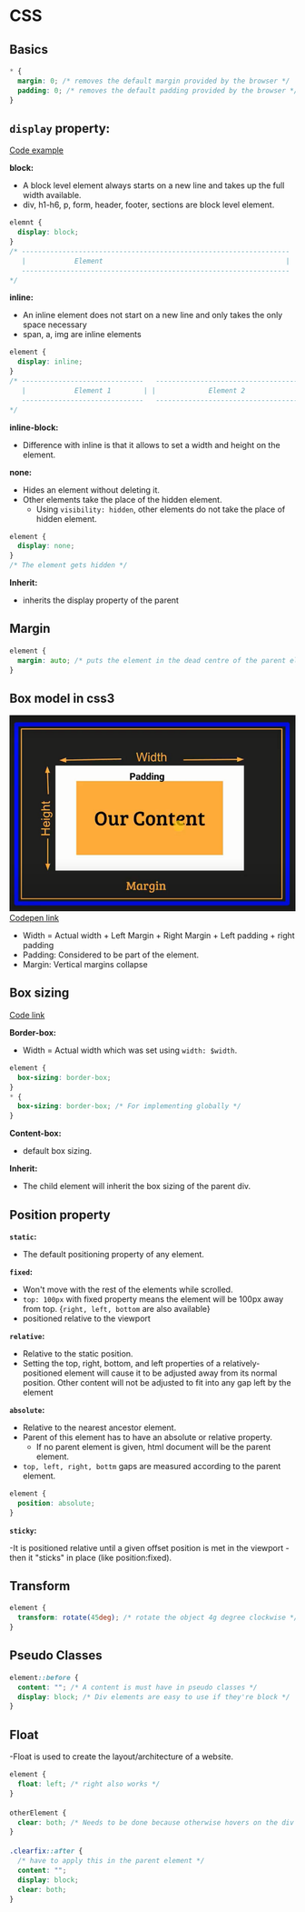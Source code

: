 # CSS

## Basics

```css
* {
  margin: 0; /* removes the default margin provided by the browser */
  padding: 0; /* removes the default padding provided by the browser */
}
```

## **`display` property:**

[Code example](https://codepen.io/abrar-nazib/pen/rNpXMYb)

**block:**

- A block level element always starts on a new line and takes up the full width available.
- div, h1-h6, p, form, header, footer, sections are block level element.

```css
elemnt {
  display: block;
}
/* ------------------------------------------------------------------
   |            Element                                             |
   ------------------------------------------------------------------
*/
```

**inline:**

- An inline element does not start on a new line and only takes the only space necessary
- span, a, img are inline elements

```css
element {
  display: inline;
}
/* ------------------------------   ------------------------------------
   |            Element 1        | |             Element 2              |
   ------------------------------   ------------------------------------
*/
```

**inline-block:**

- Difference with inline is that it allows to set a width and height on the element.

**none:**

- Hides an element without deleting it.
- Other elements take the place of the hidden element.
  - Using `visibility: hidden`, other elements do not take the place of hidden element.

```css
element {
  display: none;
}
/* The element gets hidden */
```

**Inherit:**

- inherits the display property of the parent

## Margin

```css
element {
  margin: auto; /* puts the element in the dead centre of the parent element {by x axis} */
}
```

## Box model in css3

![Box Model concept](assets/Box-model.PNG)
[Codepen link](https://codepen.io/abrar-nazib/pen/RwxzvKy)

- Width = Actual width + Left Margin + Right Margin + Left padding + right padding
- Padding: Considered to be part of the element.
- Margin: Vertical margins collapse

## Box sizing

[Code link](https://codepen.io/abrar-nazib/pen/yLpmYpo?editors=0100)

**Border-box:**

- Width = Actual width which was set using `width: $width`.

```css
element {
  box-sizing: border-box;
}
* {
  box-sizing: border-box; /* For implementing globally */
}
```

**Content-box:**

- default box sizing.

**Inherit:**

- The child element will inherit the box sizing of the parent div.

## Position property

**`static`:**

- The default positioning property of any element.

**`fixed`:**

- Won't move with the rest of the elements while scrolled.
- `top: 100px` with fixed property means the element will be 100px away from top. {`right, left, bottom` are also available}
- positioned relative to the viewport

**`relative`:**

- Relative to the static position.
- Setting the top, right, bottom, and left properties of a relatively-positioned element will cause it to be adjusted away from its normal position. Other content will not be adjusted to fit into any gap left by the element

**`absolute`:**

- Relative to the nearest ancestor element.
- Parent of this element has to have an absolute or relative property.
  - If no parent element is given, html document will be the parent element.
- `top, left, right, bottm` gaps are measured according to the parent element.

```css
element {
  position: absolute;
}
```

**`sticky`:**

-It is positioned relative until a given offset position is met in the viewport - then it "sticks" in place (like position:fixed).

## Transform

```css
element {
  transform: rotate(45deg); /* rotate the object 4g degree clockwise */
}
```

## Pseudo Classes

```css
element::before {
  content: ""; /* A content is must have in pseudo classes */
  display: block; /* Div elements are easy to use if they're block */
}
```

## Float

-Float is used to create the layout/architecture of a website.

```css
element {
  float: left; /* right also works */
}

otherElement {
  clear: both; /* Needs to be done because otherwise hovers on the div */
}

.clearfix::after {
  /* have to apply this in the parent element */
  content: "";
  display: block;
  clear: both;
}
```
